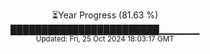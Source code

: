 <p align="center">
⏳Year Progress (81.63 %)<br>
████████████████████████▁▁▁▁▁▁ <br>
<sub>Updated: Fri, 25 Oct 2024 18:03:17 GMT</sub>
</p>

